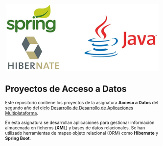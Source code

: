 <div id="header" align="center">
  <img src="hibernate-spring-java.png" width="500"/>
</div>

# Proyectos de Acceso a Datos
Este repositorio contiene los proyectos de la asignatura **Acceso a Datos** del segundo año del ciclo [Desarrollo de Desarrollo de Aplicaciones Multiplataforma](https://www.juntadeandalucia.es/educacion/portals/web/formacion-profesional-andaluza/fp-grado-superior/detalle-titulo?idTitulo=51).

En esta asignatura se desarrollan aplicaciones para gestionar información almacenada en ficheros (**XML**) y bases de datos relacionales. Se han utilizado herramientas de mapeo objeto relacional (ORM) como **Hibernate** y **Spring Boot**.
